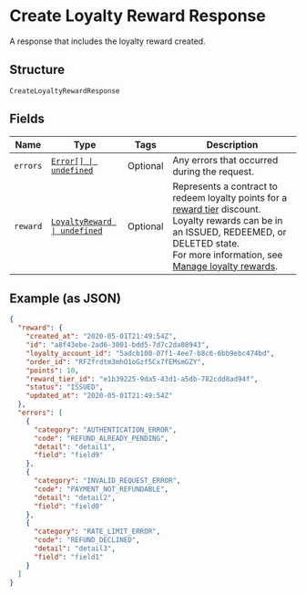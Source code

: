 
# Create Loyalty Reward Response

A response that includes the loyalty reward created.

## Structure

`CreateLoyaltyRewardResponse`

## Fields

| Name | Type | Tags | Description |
|  --- | --- | --- | --- |
| `errors` | [`Error[] \| undefined`](../../doc/models/error.md) | Optional | Any errors that occurred during the request. |
| `reward` | [`LoyaltyReward \| undefined`](../../doc/models/loyalty-reward.md) | Optional | Represents a contract to redeem loyalty points for a [reward tier](../../doc/models/loyalty-program-reward-tier.md) discount. Loyalty rewards can be in an ISSUED, REDEEMED, or DELETED state.<br>For more information, see [Manage loyalty rewards](https://developer.squareup.com/docs/loyalty-api/loyalty-rewards). |

## Example (as JSON)

```json
{
  "reward": {
    "created_at": "2020-05-01T21:49:54Z",
    "id": "a8f43ebe-2ad6-3001-bdd5-7d7c2da08943",
    "loyalty_account_id": "5adcb100-07f1-4ee7-b8c6-6bb9ebc474bd",
    "order_id": "RFZfrdtm3mhO1oGzf5Cx7fEMsmGZY",
    "points": 10,
    "reward_tier_id": "e1b39225-9da5-43d1-a5db-782cdd8ad94f",
    "status": "ISSUED",
    "updated_at": "2020-05-01T21:49:54Z"
  },
  "errors": [
    {
      "category": "AUTHENTICATION_ERROR",
      "code": "REFUND_ALREADY_PENDING",
      "detail": "detail1",
      "field": "field9"
    },
    {
      "category": "INVALID_REQUEST_ERROR",
      "code": "PAYMENT_NOT_REFUNDABLE",
      "detail": "detail2",
      "field": "field0"
    },
    {
      "category": "RATE_LIMIT_ERROR",
      "code": "REFUND_DECLINED",
      "detail": "detail3",
      "field": "field1"
    }
  ]
}
```

